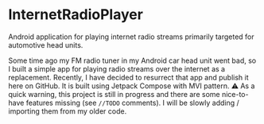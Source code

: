 # InternetRadioPlayer
Android application for playing internet radio streams primarily targeted for automotive head units.

Some time ago my FM radio tuner in my Android car head unit went bad, so I built a simple app for playing radio streams over the internet as a replacement. Recently, I have decided to resurrect that app and publish it here on GitHub. It is built using Jetpack Compose with MVI pattern. 
:warning: As a quick warning, this project is still in progress and there are some nice-to-have features missing (see `//TODO` comments). I will be slowly adding / importing them from my older code. 
